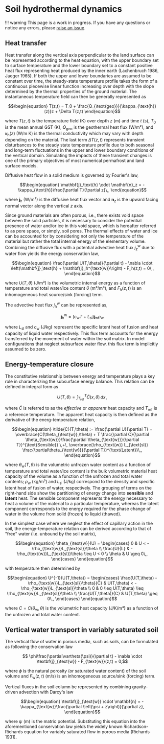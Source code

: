 # Soil hydrothermal dynamics

!!! warning
    This page is a work in progress. If you have any questions or notice any errors, please [raise an issue](https://github.com/TUM-PIK-ESM/Terrarium.jl/issues).

## Heat transfer

Heat transfer along the vertical axis perpendicular to the land surface can be represented according to the heat equation, with the upper boundary set to surface temperature and the lower boundary set to a constant positive heat flux representing heat produced by the inner earth (Lachenbruch 1986, Jaeger 1965). If both the upper and lower boundaries are assumed to be constant over time, the steady-state temperature profile takes the form of a continuous piecewise linear function increasing over depth with the slope determined by the thermal properties of the ground material. The instantaneous temperature field can then be generally represented as
```math
\begin{equation}
T(z,t) = T_0 + \frac{Q_{\text{geo}}}{\kappa_{\text{h}}(z)}z + \Delta T(z,t)
\end{equation}
```
where $T(z,t)$ is the temperature field (K) over depth $z$ (m) and time $t$ (s), $T_0$ is the mean annual GST (K), $Q_{\text{geo}}$ is the geothermal heat flux (W/m²), and $\kappa_{\text{h}}(z)$ (W/m K) is the thermal conductivity which may vary with depth depending on the material. The last term $\Delta T(z,t)$ represents transient disturbances to the steady state temperature profile due to both seasonal and long-term fluctuations in the upper and lower boundary conditions of the vertical domain. Simulating the impacts of these transient changes is one of the primary objectives of most numerical permafrost and land surface models.

Diffusive heat flow in a solid medium is governed by Fourier's law,
```math
\begin{equation}
    \mathbf{j}_\text{h} \cdot \mathbf{n}_z = -\kappa_{\text{h}}\frac{\partial T}{\partial z}\,,
\end{equation}
```
where $\mathbf{j}_\text{h}$ (W/m²) is the diffusive heat flux vector and $\mathbf{n}_z$ is the upward facing normal vector along the vertical $z$ axis.

Since ground materials are often porous, i.e., there exists void space between the solid particles, it is necessary to consider the potential presence of water and/or ice in this void space, which is hereafter referred to as pore space, or simply, soil pores. The thermal effects of water and ice can be accounted for by considering not only the temperature of the material but rather the total internal energy of the elementary volume. Combining the diffusive flux with a potential advective heat flux $j_z^{\text{w}}$ due to water flow yields the energy conservation law,
```math
\begin{equation}
\frac{\partial U(T,\theta)}{\partial t} - \nabla \cdot \left(\mathbf{j}_\text{h} + \mathbf{j}_h^{\text{w}}\right) - F_h(z,t) = 0\,,
\end{equation}
```
where $U(T,\theta)$ (J/m³) is the volumetric internal energy as a function of temperature and total water/ice content $\theta$ (m³/m³), and $F_h(z,t)$ is an inhomogeneous heat source/sink (forcing) term.

The advective heat flux $j_{\text{h}}^{\text{w}}$ can be represented as,
```math
\begin{equation}
\mathbf{j}_{\text{h}}^{\text{w}} = \left( c_{\text{w}} T + L_{\text{sl}} \right) \mathbf{j}_{\text{w}} \rho_{\text{w}}
\end{equation}
```
where $L_{\text{sl}}$ and $c_{\text{w}}$ (J/kg) represent the specific latent heat of fusion and heat capacity of liquid water respectively. This flux term accounts for the energy transferred by the movement of water within the soil matrix. In model configurations that neglect subsurface water flow, this flux term is implicitly assumed to be zero.

## Energy-temperature closure

The constitutive relationship between energy and temperature plays a key role in characterizing the subsurface energy balance. This relation can be defined in integral form as
```math
\begin{equation}
    U(T,\theta) = \int_{T_{\text{ref}}}^T \tilde{C}(x,\theta) \, dx\,,
    %= \overbrace{\HC(\thetaw,\thetai)\left[T-T_{\text{ref}}\right]}^{\text{Sensible}} + \overbrace{\densityw \LHF\thetaw(T,\thetawi)}^{\text{Latent}},
\end{equation}
```
where $\tilde{C}$ is referred to as the *effective* or *apparent* heat capacity and $T_{\text{ref}}$ is a reference temperature. The apparent heat capacity is then defined as the derivative of the energ-temperature relation,
```math
\begin{equation}
\tilde{C}(T,\theta) := \frac{\partial U}{\partial T} =
\overbrace{C(\theta_{\text{w}},\theta) + T \frac{\partial C}{\partial \theta_{\text{w}}}\frac{\partial \theta_{\text{w}}}{\partial T}}^{\text{Sensible}} \,+\,
\overbrace{\rho_{\text{w}} L_{\text{sl}} \frac{\partial\theta_{\text{w}}}{\partial T}}^{\text{Latent}}\,,
\end{equation}
```
where $\theta_{\text{w}}(T,\theta)$ is the volumetric unfrozen water content as a function of temperature and total water/ice content is the bulk volumetric material heat capacity of the volume as a function of the unfrozen and total water contents;  $\rho_{\text{w}}$ (kg/m³) and $L_{\text{sl}}$ (J/kg) correspond to the density and specific latent heat of fusion of water, respectively. The grouping of terms on the right-hand side show the partitioning of energy change into **sensible** and **latent** heat. The sensible component represents the energy necessary to heat a volume of the material to a particular temperature, whereas the latent component corresponds to the energy required for the phase change of water in the volume from solid (frozen) to liquid (thawed).

In the simplest case where we neglect the effect of capillary action in the soil, the energy-temperature relation can be derived according to that of "free" water (i.e. unbound by the soil matrix),
```math
\begin{equation}
    \theta_{\text{w}}(U) =
        \begin{cases}
            0                   & U < -\rho_{\text{w}}L_{\text{sl}}\theta \\
            \frac{U}{L} & -\rho_{\text{w}}L_{\text{sl}}\theta \leq U < 0 \\
            \theta              & U \geq 0\,,
        \end{cases}
\end{equation}
```
with temperature then determined by
```math
\begin{equation}
    U^{-1}(U(T,\theta)) =
    \begin{cases}
    \frac{U(T,\theta) - \rho_{\text{w}}L_{\text{sl}}\theta}{C} & U(T,\theta) < -\rho_{\text{w}}L_{\text{sl}}\theta \\
    0 & 0 \leq U(T,\theta) \leq \rho_{\text{w}}L_{\text{sl}}\theta \\
    \frac{U(T,\theta)}{C} &   U(T,\theta) \geq 0\,,
    \end{cases}
\end{equation}
```
where $C = C(\theta_{\text{w}},\theta)$ is the volumetric heat capacity (J/K/m³) as a function of the unfrozen and total water content.

## Vertical water transport in variably saturated soil

The vertical flow of water in porous media, such as soils, can be formulated as following the conservation law
```math
    \phi\frac{\partial\vartheta(\psi)}{\partial t} - \nabla \cdot \textbf{j}_{\text{w}} - F_{\text{w}}(z,t) = 0,
```
where $\phi$ is the natural porosity (or saturated water content) of the soil volume and $F_{\text{w}}(z,t)$ (m/s) is an inhomogeneous source/sink (forcing) term.

Vertical fluxes in the soil column be represented by combining gravity-driven advection with Darcy's law
```math
\begin{equation}
\textbf{j}_{\text{w}} \cdot \mathbf{n} = -\kappa_{\text{w}}\frac{\partial \left(\psi + z\right)}{\partial z},
\end{equation}
```
where $\psi$ (m) is the matric potential. Substituting this equation into the aforementioned conservation law yields the widely known Richardson-Richards equation for variably saturated flow in porous media (Richards 1931).
